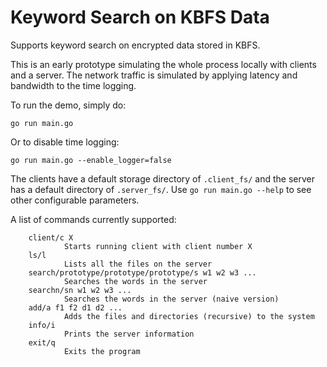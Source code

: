 # Keyword Search on KBFS Data

Supports keyword search on encrypted data stored in KBFS.

This is an early prototype simulating the whole process locally with clients and
a server. The network traffic is simulated by applying latency and bandwidth to
the time logging.

To run the demo, simply do:

```
go run main.go
```

Or to disable time logging:

```
go run main.go --enable_logger=false
```

The clients have a default storage directory of `.client_fs/` and the server has
a default directory of `.server_fs/`.  Use `go run main.go --help` to see other
configurable parameters.

A list of commands currently supported:
```
	client/c X
			Starts running client with client number X
	ls/l
			Lists all the files on the server
	search/prototype/prototype/prototype/s w1 w2 w3 ...
			Searches the words in the server
	searchn/sn w1 w2 w3 ...
			Searches the words in the server (naive version)
	add/a f1 f2 d1 d2 ...
			Adds the files and directories (recursive) to the system
	info/i
			Prints the server information
	exit/q
			Exits the program
```
